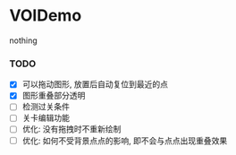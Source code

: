 # VOIDemo
nothing

### TODO

- [x] 可以拖动图形, 放置后自动复位到最近的点
- [x] 图形重叠部分透明
- [ ] 检测过关条件
- [ ] 关卡编辑功能
- [ ] 优化: 没有拖拽时不重新绘制
- [ ] 优化: 如何不受背景点点的影响, 即不会与点点出现重叠效果 
